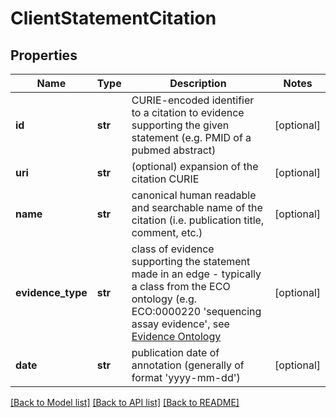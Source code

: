 # ClientStatementCitation

## Properties
Name | Type | Description | Notes
------------ | ------------- | ------------- | -------------
**id** | **str** | CURIE-encoded identifier to a citation to evidence supporting the given statement (e.g. PMID of a pubmed abstract)  | [optional] 
**uri** | **str** | (optional) expansion of the citation CURIE  | [optional] 
**name** | **str** | canonical human readable and searchable name of the citation (i.e. publication title, comment, etc.)  | [optional] 
**evidence_type** | **str** | class of evidence supporting the statement made in an edge - typically a class from the ECO ontology (e.g. ECO:0000220 &#39;sequencing assay evidence&#39;, see [Evidence Ontology](http://purl.obolibrary.org/obo/eco.owl)  | [optional] 
**date** | **str** | publication date of annotation (generally of format &#39;yyyy-mm-dd&#39;)  | [optional] 

[[Back to Model list]](../README.md#documentation-for-models) [[Back to API list]](../README.md#documentation-for-api-endpoints) [[Back to README]](../README.md)


